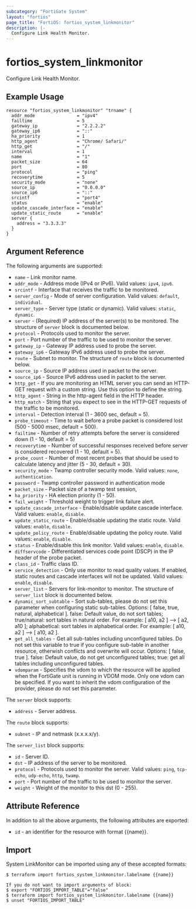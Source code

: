```yaml
---
subcategory: "FortiGate System"
layout: "fortios"
page_title: "FortiOS: fortios_system_linkmonitor"
description: |-
  Configure Link Health Monitor.
---
```


# fortios_system_linkmonitor
Configure Link Health Monitor.

## Example Usage

```hcl
resource "fortios_system_linkmonitor" "trname" {
  addr_mode                = "ipv4"
  failtime                 = 5
  gateway_ip               = "2.2.2.2"
  gateway_ip6              = "::"
  ha_priority              = 1
  http_agent               = "Chrome/ Safari/"
  http_get                 = "/"
  interval                 = 1
  name                     = "1"
  packet_size              = 64
  port                     = 80
  protocol                 = "ping"
  recoverytime             = 5
  security_mode            = "none"
  source_ip                = "0.0.0.0"
  source_ip6               = "::"
  srcintf                  = "port4"
  status                   = "enable"
  update_cascade_interface = "enable"
  update_static_route      = "enable"
  server {
    address = "3.3.3.3"
  }
}
```

## Argument Reference

The following arguments are supported:

* `name` - Link monitor name.
* `addr_mode` - Address mode (IPv4 or IPv6). Valid values: `ipv4`, `ipv6`.
* `srcintf` - Interface that receives the traffic to be monitored.
* `server_config` - Mode of server configuration. Valid values: `default`, `individual`.
* `server_type` - Server type (static or dynamic). Valid values: `static`, `dynamic`.
* `server` - (Required) IP address of the server(s) to be monitored. The structure of `server` block is documented below.
* `protocol` - Protocols used to monitor the server.
* `port` - Port number of the traffic to be used to monitor the server.
* `gateway_ip` - Gateway IP address used to probe the server.
* `gateway_ip6` - Gateway IPv6 address used to probe the server.
* `route` - Subnet to monitor. The structure of `route` block is documented below.
* `source_ip` - Source IP address used in packet to the server.
* `source_ip6` - Source IPv6 address used in packet to the server.
* `http_get` - If you are monitoring an HTML server you can send an HTTP-GET request with a custom string. Use this option to define the string.
* `http_agent` - String in the http-agent field in the HTTP header.
* `http_match` - String that you expect to see in the HTTP-GET requests of the traffic to be monitored.
* `interval` - Detection interval (1 - 3600 sec, default = 5).
* `probe_timeout` - Time to wait before a probe packet is considered lost (500 - 5000 msec, default = 500).
* `failtime` - Number of retry attempts before the server is considered down (1 - 10, default = 5)
* `recoverytime` - Number of successful responses received before server is considered recovered (1 - 10, default = 5).
* `probe_count` - Number of most recent probes that should be used to calculate latency and jitter (5 - 30, default = 30).
* `security_mode` - Twamp controller security mode. Valid values: `none`, `authentication`.
* `password` - Twamp controller password in authentication mode
* `packet_size` - Packet size of a twamp test session,
* `ha_priority` - HA election priority (1 - 50).
* `fail_weight` - Threshold weight to trigger link failure alert.
* `update_cascade_interface` - Enable/disable update cascade interface. Valid values: `enable`, `disable`.
* `update_static_route` - Enable/disable updating the static route. Valid values: `enable`, `disable`.
* `update_policy_route` - Enable/disable updating the policy route. Valid values: `enable`, `disable`.
* `status` - Enable/disable this link monitor. Valid values: `enable`, `disable`.
* `diffservcode` - Differentiated services code point (DSCP) in the IP header of the probe packet.
* `class_id` - Traffic class ID.
* `service_detection` - Only use monitor to read quality values. If enabled, static routes and cascade interfaces will not be updated. Valid values: `enable`, `disable`.
* `server_list` - Servers for link-monitor to monitor. The structure of `server_list` block is documented below.
* `dynamic_sort_subtable` - Sort sub-tables, please do not set this parameter when configuring static sub-tables. Options: [ false, true, natural, alphabetical ]. false: Default value, do not sort tables; true/natural: sort tables in natural order. For example: [ a10, a2 ] --> [ a2, a10 ]; alphabetical: sort tables in alphabetical order. For example: [ a10, a2 ] --> [ a10, a2 ].
* `get_all_tables` - Get all sub-tables including unconfigured tables. Do not set this variable to true if you configure sub-table in another resource, otherwish conflicts and overwrite will occur. Options: [ false, true ]. false: Default value, do not get unconfigured tables; true: get all tables including unconfigured tables. 
* `vdomparam` - Specifies the vdom to which the resource will be applied when the FortiGate unit is running in VDOM mode. Only one vdom can be specified. If you want to inherit the vdom configuration of the provider, please do not set this parameter.

The `server` block supports:

* `address` - Server address.

The `route` block supports:

* `subnet` - IP and netmask (x.x.x.x/y).

The `server_list` block supports:

* `id` - Server ID.
* `dst` - IP address of the server to be monitored.
* `protocol` - Protocols used to monitor the server. Valid values: `ping`, `tcp-echo`, `udp-echo`, `http`, `twamp`.
* `port` - Port number of the traffic to be used to monitor the server.
* `weight` - Weight of the monitor to this dst (0 - 255).


## Attribute Reference

In addition to all the above arguments, the following attributes are exported:
* `id` - an identifier for the resource with format {{name}}.

## Import

System LinkMonitor can be imported using any of these accepted formats:
```
$ terraform import fortios_system_linkmonitor.labelname {{name}}

If you do not want to import arguments of block:
$ export "FORTIOS_IMPORT_TABLE"="false"
$ terraform import fortios_system_linkmonitor.labelname {{name}}
$ unset "FORTIOS_IMPORT_TABLE"
```
